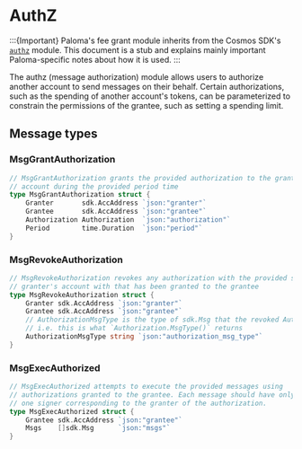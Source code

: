 # AuthZ

:::{Important}
Paloma's fee grant module inherits from the Cosmos SDK's [`authz`](https://docs.cosmos.network/master/modules/authz/) module. This document is a stub and explains mainly important Paloma-specific notes about how it is used.
:::

The authz (message authorization) module allows users to authorize another account to send messages on their behalf. Certain authorizations, such as the spending of another account's tokens, can be parameterized to constrain the permissions of the grantee, such as setting a spending limit.

## Message types

### MsgGrantAuthorization

```go
// MsgGrantAuthorization grants the provided authorization to the grantee on the granter's
// account during the provided period time
type MsgGrantAuthorization struct {
	Granter       sdk.AccAddress `json:"granter"`
	Grantee       sdk.AccAddress `json:"grantee"`
	Authorization Authorization  `json:"authorization"`
	Period        time.Duration  `json:"period"`
}
```

### MsgRevokeAuthorization

```go
// MsgRevokeAuthorization revokes any authorization with the provided sdk.Msg type on the
// granter's account with that has been granted to the grantee
type MsgRevokeAuthorization struct {
	Granter sdk.AccAddress `json:"granter"`
	Grantee sdk.AccAddress `json:"grantee"`
	// AuthorizationMsgType is the type of sdk.Msg that the revoked Authorization refers to.
	// i.e. this is what `Authorization.MsgType()` returns
	AuthorizationMsgType string `json:"authorization_msg_type"`
}
```

### MsgExecAuthorized

```go
// MsgExecAuthorized attempts to execute the provided messages using
// authorizations granted to the grantee. Each message should have only
// one signer corresponding to the granter of the authorization.
type MsgExecAuthorized struct {
	Grantee sdk.AccAddress `json:"grantee"`
	Msgs    []sdk.Msg      `json:"msgs"`
}
```
